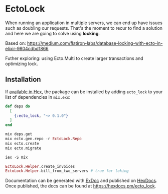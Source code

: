 # EctoLock
When running an application in multiple servers, we can end up have issues such as doubling our requests. That's the moment to recur to find a solution and here we are going to solve using **locking**. 

Based on: https://medium.com/flatiron-labs/database-locking-with-ecto-in-elixir-9804cdbd1866

Futher exploring: using Ecto.Multi to create larger transactions and optimizing lock. 

## Installation

If [available in Hex](https://hex.pm/docs/publish), the package can be installed
by adding `ecto_lock` to your list of dependencies in `mix.exs`:

```elixir
def deps do
  [
    {:ecto_lock, "~> 0.1.0"}
  ]
end
```

```elixir
mix deps.get
mix ecto.gen.repo -r EctoLock.Repo
mix ecto.create
mix ecto.migrate

iex -S mix

EctoLock.Helper.create_invoices
EctoLock.Helper.bill_from_two_servers # true for loking
```

Documentation can be generated with [ExDoc](https://github.com/elixir-lang/ex_doc)
and published on [HexDocs](https://hexdocs.pm). Once published, the docs can
be found at <https://hexdocs.pm/ecto_lock>.

